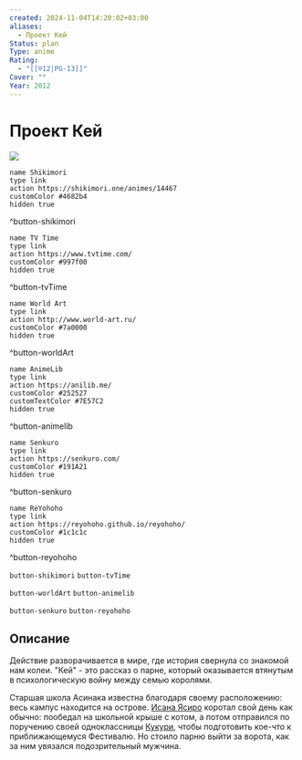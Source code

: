 ```yaml
---
created: 2024-11-04T14:20:02+03:00
aliases:
  - Проект Кей
Status: plan
Type: anime
Rating:
  - "[[®️12|PG-13]]"
Cover: ""
Year: 2012
---
```


# Проект Кей

![](https://nyaa.shikimori.one/uploads/poster/animes/14467/4e8e2bb5989c48d36cdf3bc49be6f716.jpeg)

```button
name Shikimori
type link
action https://shikimori.one/animes/14467
customColor #4682b4
hidden true
```
^button-shikimori

```button
name TV Time
type link
action https://www.tvtime.com/
customColor #997f00
hidden true
```
^button-tvTime

```button
name World Art
type link
action http://www.world-art.ru/
customColor #7a0000
hidden true
```
^button-worldArt

```button
name AnimeLib
type link
action https://anilib.me/
customColor #252527
customTextColor #7E57C2
hidden true
```
^button-animelib

```button
name Senkuro
type link
action https://senkuro.com/
customColor #191A21
hidden true
```
^button-senkuro

```button
name ReYohoho
type link
action https://reyohoho.github.io/reyohoho/
customColor #1c1c1c
hidden true
```
^button-reyohoho

`button-shikimori` `button-tvTime`

`button-worldArt` `button-animelib`

`button-senkuro` `button-reyohoho`

## Описание

Действие разворачивается в мире, где история свернула со знакомой нам колеи. "Кей" - это рассказ о парне, который оказывается втянутым в психологическую войну между семью королями. 

Старшая школа Асинака известна благодаря своему расположению: весь кампус находится на острове. [Исана Ясиро](https://shikimori.one/characters/64591-yashiro-isana) коротал свой день как обычно: пообедал на школьной крыше с котом, а потом отправился по поручению своей одноклассницы [Кукури](https://shikimori.one/characters/64633-kukuri-yukizome), чтобы подготовить кое-что к приближающемуся Фестивалю. Но стоило парню выйти за ворота, как за ним увязался подозрительный мужчина.
